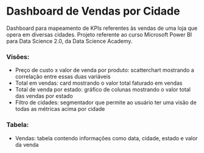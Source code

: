 # Dashboard de Vendas por Cidade
Dashboard para mapeamento de KPIs referentes às vendas de uma loja que opera em diversas cidades. Projeto referente ao curso Microsoft Power BI para Data Science 2.0, da Data Science Academy.

### Visões:
- Preço de custo x valor de venda por produto: scatterchart mostrando a correlação entre essas duas variáveis
- Total em vendas: card mostrando o valor total faturado em vendas
- Total de venda por estado: gráfico de colunas mostrando o valor total das vendas por estado
- Filtro de cidades: segmentador que permite ao usuário ter uma visão de todas as métricas acima por cidade

### Tabela:
- Vendas: tabela contendo informações como data, cidade, estado e valor da venda
